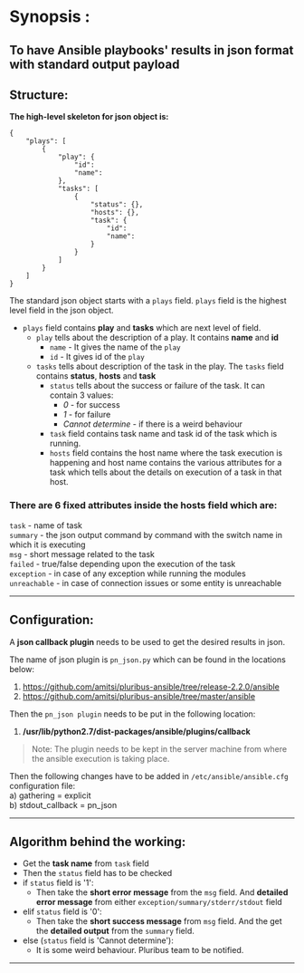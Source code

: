 

# Synopsis :  

To have Ansible playbooks' results in json format with standard output payload  
---
## Structure:

**The high-level skeleton for json object is:**  
```  
{  
    "plays": [  
        {  
            "play": {  
                "id":   
                "name":  
            },  
            "tasks": [  
                {  
                    "status": {},  
                    "hosts": {},  
                    "task": {  
                        "id":   
                        "name":   
                    }  
                }  
            ]  
        }  
    ]  
}  
```

The standard json object starts with a `plays` field. `plays` field is the highest level field in the json object.  
 
 * `plays` field contains **play** and **tasks** which are next level of field.
   * `play` tells about the description of a play. It contains **name** and **id**  
      * `name` - It gives the name of the `play`  
      * `id` - It gives id of the `play`  
   * `tasks` tells about description of the task in the play. The `tasks` field contains **status**, **hosts** and **task**  
      * `status` tells about the success or failure of the task. It can contain 3 values:  
          * _0_ - for success  
          * _1_ - for failure  
          * _Cannot determine_ - if there is a weird behaviour  
      * `task` field contains task name and task id of the task which is running.  
      * `hosts` field contains the host name where the task execution is happening and host name contains the various attributes for a task which tells about the details on execution of a task in that host.  

### There are 6 fixed attributes inside the hosts field which are:  

`task` - name of task  
`summary` - the json output command by command with the switch name in which it is executing  
`msg` - short message related to the task  
`failed` - true/false depending upon the execution of the task  
`exception` - in case of any exception while running the modules  
`unreachable` - in case of connection issues or some entity is unreachable  

---
## Configuration:

A **json callback plugin** needs to be used to get the desired results in json.  

The name of json plugin is `pn_json.py` which can be found in the locations below:  
1. https://github.com/amitsi/pluribus-ansible/tree/release-2.2.0/ansible  
2. https://github.com/amitsi/pluribus-ansible/tree/master/ansible

Then the `pn_json plugin` needs to be put in the following location:  
1. **/usr/lib/python2.7/dist-packages/ansible/plugins/callback**  

> Note: The plugin needs to be kept in the server machine from where the ansible execution is taking place.  

Then the following changes have to be added in `/etc/ansible/ansible.cfg` configuration file:  
a) gathering = explicit  
b) stdout\_callback = pn\_json  

---
## Algorithm behind the working:  

* Get the **task name** from `task` field  
*  Then the `status` field has to be checked  
  * if `status` field is '1':  
     * Then take the **short error message** from the `msg` field. And **detailed error message** from either `exception/summary/stderr/stdout` field  
  * elif `status` field is '0':  
     * Then take the **short success message** from `msg` field. And the get the **detailed output** from the `summary` field.  
  * else (`status` field is 'Cannot determine'):  
     * It is some weird behaviour. Pluribus team to be notified.  
---
